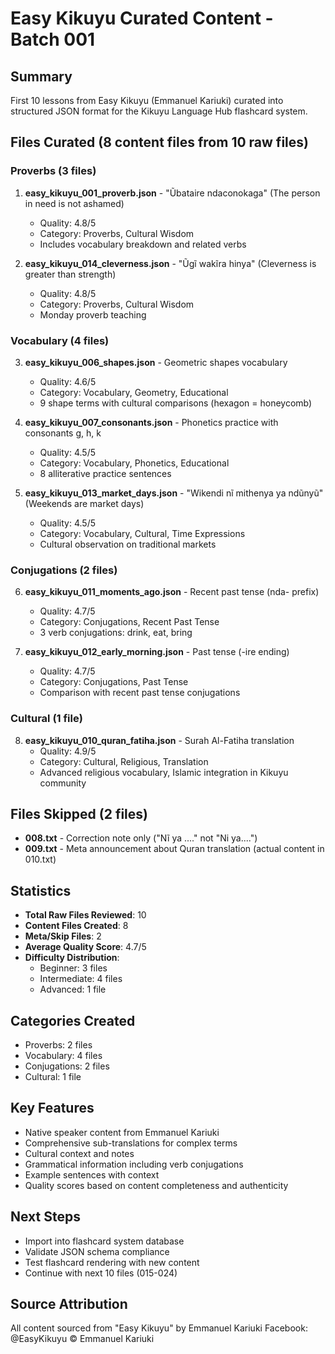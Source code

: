# Easy Kikuyu Curated Content - Batch 001

## Summary
First 10 lessons from Easy Kikuyu (Emmanuel Kariuki) curated into structured JSON format for the Kikuyu Language Hub flashcard system.

## Files Curated (8 content files from 10 raw files)

### Proverbs (3 files)
1. **easy_kikuyu_001_proverb.json** - "Ũbataire ndaconokaga" (The person in need is not ashamed)
   - Quality: 4.8/5
   - Category: Proverbs, Cultural Wisdom
   - Includes vocabulary breakdown and related verbs

2. **easy_kikuyu_014_cleverness.json** - "Ũgĩ wakĩra hinya" (Cleverness is greater than strength)
   - Quality: 4.8/5
   - Category: Proverbs, Cultural Wisdom
   - Monday proverb teaching

### Vocabulary (4 files)
3. **easy_kikuyu_006_shapes.json** - Geometric shapes vocabulary
   - Quality: 4.6/5
   - Category: Vocabulary, Geometry, Educational
   - 9 shape terms with cultural comparisons (hexagon = honeycomb)

4. **easy_kikuyu_007_consonants.json** - Phonetics practice with consonants g, h, k
   - Quality: 4.5/5
   - Category: Vocabulary, Phonetics, Educational
   - 8 alliterative practice sentences

5. **easy_kikuyu_013_market_days.json** - "Wikendi nĩ mithenya ya ndũnyũ" (Weekends are market days)
   - Quality: 4.5/5
   - Category: Vocabulary, Cultural, Time Expressions
   - Cultural observation on traditional markets

### Conjugations (2 files)
6. **easy_kikuyu_011_moments_ago.json** - Recent past tense (nda- prefix)
   - Quality: 4.7/5
   - Category: Conjugations, Recent Past Tense
   - 3 verb conjugations: drink, eat, bring

7. **easy_kikuyu_012_early_morning.json** - Past tense (-ire ending)
   - Quality: 4.7/5
   - Category: Conjugations, Past Tense
   - Comparison with recent past tense conjugations

### Cultural (1 file)
8. **easy_kikuyu_010_quran_fatiha.json** - Surah Al-Fatiha translation
   - Quality: 4.9/5
   - Category: Cultural, Religious, Translation
   - Advanced religious vocabulary, Islamic integration in Kikuyu community

## Files Skipped (2 files)
- **008.txt** - Correction note only ("Nĩ ya ...." not "Ni ya....")
- **009.txt** - Meta announcement about Quran translation (actual content in 010.txt)

## Statistics
- **Total Raw Files Reviewed**: 10
- **Content Files Created**: 8
- **Meta/Skip Files**: 2
- **Average Quality Score**: 4.7/5
- **Difficulty Distribution**:
  - Beginner: 3 files
  - Intermediate: 4 files
  - Advanced: 1 file

## Categories Created
- Proverbs: 2 files
- Vocabulary: 4 files
- Conjugations: 2 files
- Cultural: 1 file

## Key Features
- Native speaker content from Emmanuel Kariuki
- Comprehensive sub-translations for complex terms
- Cultural context and notes
- Grammatical information including verb conjugations
- Example sentences with context
- Quality scores based on content completeness and authenticity

## Next Steps
- Import into flashcard system database
- Validate JSON schema compliance
- Test flashcard rendering with new content
- Continue with next 10 files (015-024)

## Source Attribution
All content sourced from "Easy Kikuyu" by Emmanuel Kariuki
Facebook: @EasyKikuyu
© Emmanuel Kariuki
